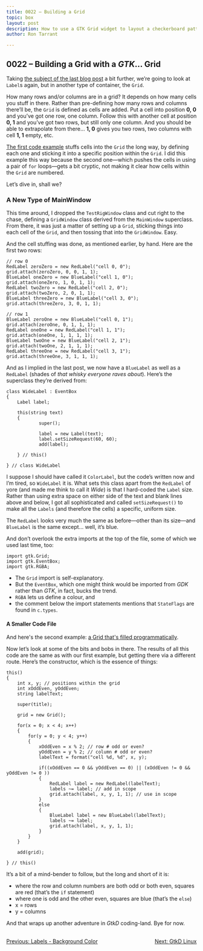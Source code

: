```yaml
---
title: 0022 – Building a Grid
topic: box
layout: post
description: How to use a GTK Grid widget to layout a checkerboard pattern - a D language tutorial.
author: Ron Tarrant

---
```


## 0022 – Building a Grid with a *GTK*… Grid

Taking [the subject of the last blog post](http://gtkdcoding.com/2019/03/26/0021-labels-with-background-colors-markup.html) a bit further, we’re going to look at `Label`s again, but in another type of container, the `Grid`.

How many rows and/or columns are in a grid? It depends on how many cells you stuff in there. Rather than pre-defining how many rows and columns there’ll be, the `Grid` is defined as cells are added. Put a cell into position **0, 0** and you’ve got one row, one column. Follow this with another cell at position **0, 1** and you’ve got two rows, but still only one column. And you should be able to extrapolate from there… **1, 0** gives you two rows, two columns with cell **1, 1** empty, etc.

[The first code example](https://github.com/rontarrant/gtkDcoding/blob/master/009_grid/grid_009_01_checkerboard.d) stuffs cells into the `Grid` the long way, by defining each one and sticking it into a specific position within the `Grid`. I did this example this way because the second one—which pushes the cells in using a pair of `for` loops—gets a bit cryptic, not making it clear how cells within the `Grid` are numbered.

Let’s dive in, shall we?

### A New Type of MainWindow

This time around, I dropped the `TestRigWindow` class and cut right to the chase, defining a `GridWindow` class derived from the `MainWindow` superclass. From there, it was just a matter of setting up a `Grid`, sticking things into each cell of the `Grid`, and then tossing that into the `GridWindow`. Easy.

And the cell stuffing was done, as mentioned earlier, by hand. Here are the first two rows:

	// row 0
	RedLabel zeroZero = new RedLabel("cell 0, 0");
	grid.attach(zeroZero, 0, 0, 1, 1);
	BlueLabel oneZero = new BlueLabel("cell 1, 0");
	grid.attach(oneZero, 1, 0, 1, 1);
	RedLabel twoZero = new RedLabel("cell 2, 0");
	grid.attach(twoZero, 2, 0, 1, 1);
	BlueLabel threeZero = new BlueLabel("cell 3, 0");
	grid.attach(threeZero, 3, 0, 1, 1);
	
	// row 1
	BlueLabel zeroOne = new BlueLabel("cell 0, 1");
	grid.attach(zeroOne, 0, 1, 1, 1);
	RedLabel oneOne = new RedLabel("cell 1, 1");
	grid.attach(oneOne, 1, 1, 1, 1);
	BlueLabel twoOne = new BlueLabel("cell 2, 1");
	grid.attach(twoOne, 2, 1, 1, 1);
	RedLabel threeOne = new RedLabel("cell 3, 1");
	grid.attach(threeOne, 3, 1, 1, 1);

And as I implied in the last post, we now have a `BlueLabel` as well as a `RedLabel` (shades of *that whisky everyone raves about*). Here’s the superclass they’re derived from:

	class WideLabel : EventBox
	{
		Label label;
		
		this(string text)
		{
				super();
				
				label = new Label(text);
				label.setSizeRequest(60, 60);
				add(label);
				
		} // this()
		
	} // class WideLabel

I suppose I should have called it `ColorLabel`, but the code’s written now and I’m tired, so `WideLabel` it is. What sets this class apart from the `RedLabel` of yore (and made me think to call it *Wide*) is that I hard-coded the `Label` size. Rather than using extra space on either side of the text and blank lines above and below, I got all sophisticated and called `setSizeRequest()` to make all the `Labels` (and therefore the cells) a specific, uniform size.

The `RedLabel` looks very much the same as before—other than its size—and `BlueLabel` is the same except… well, it’s blue.

And don’t overlook the extra imports at the top of the file, some of which we used last time, too:

	import gtk.Grid;
	import gtk.EventBox;
	import gtk.RGBA;

- The `Grid` import is self-explanatory.
- But the `EventBox`, which one might think would be imported from *GDK* rather than *GTK*, in fact, bucks the trend.
- `RGBA` lets us define a colour, and
- the comment below the import statements mentions that `StateFlags` are found in `c.types`.

#### A Smaller Code File

And here's the second example: [a Grid that's filled programmatically](https://github.com/rontarrant/gtkDcoding/blob/master/009_grid/grid_009_02_checkerboard_alternate.d).

Now let’s look at some of the bits and bobs in there. The results of all this code are the same as with our first example, but getting there via a different route. Here’s the constructor, which is the essence of things:

	this()
	{
		int x, y; // positions within the grid
		int xOddEven, yOddEven;
		string labelText;
		
		super(title);
		
		grid = new Grid();
		
		for(x = 0; x < 4; x++)
		{
			for(y = 0; y < 4; y++)
			{
				xOddEven = x % 2; // row # odd or even?
				yOddEven = y % 2; // column # odd or even?
				labelText = format("cell %d, %d", x, y);
				
				if((xOddEven == 0 && yOddEven == 0) || (xOddEven != 0 && yOddEven != 0 ))
				{
					RedLabel label = new RedLabel(labelText);
					labels ~= label; // add in scope
					grid.attach(label, x, y, 1, 1); // use in scope
				}
				else
				{
					BlueLabel label = new BlueLabel(labelText);
					labels ~= label;
					grid.attach(label, x, y, 1, 1);
				}
			}
		}

		add(grid);
		
	} // this()

It’s a bit of a mind-bender to follow, but the long and short of it is:

- where the row and column numbers are both odd or both even, squares are red (that’s the `if` statement)
- where one is odd and the other even, squares are blue (that’s the `else`)
- x = rows
- y = columns

And that wraps up another adventure in *GtkD* coding-land. Bye for now.


<BR>
<div style="float: left;">
	<a href="https://gtkdcoding.com/2019/03/26/0021-labels-with-background-colors-markup.html">Previous: Labels - Background Color</a>
</div>
<div style="float: right;">
	<a href="https://gtkdcoding.com/2019/03/31/x0002-gtkd-in-a-linux-environment.html">Next: GtkD Linux</a>
</div>
<BR>
